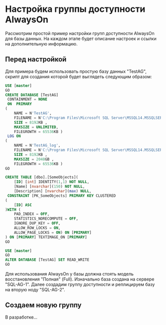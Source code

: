 # Настройка группы доступности AlwaysOn

Рассмотрим простой пример настройки групп доступности AlwaysOn для базы данных. На каждом этапе будет описание настроек и ссылки на дополнительную информацию.

## Перед настройкой

Для примера будем использовать простую базу данных "TestAG", скрипт для создания которой будет выглядеть следующим образом:

```sql
USE [master]
GO
CREATE DATABASE [TestAG]
 CONTAINMENT = NONE
 ON  PRIMARY 
( 
	NAME = N'TestAG', 
	FILENAME = N'C:\Program Files\Microsoft SQL Server\MSSQL14.MSSQLSERVER\MSSQL\DATA\TestAG.mdf' , 
	SIZE = 8192KB , 
	MAXSIZE = UNLIMITED, 
	FILEGROWTH = 65536KB )
 LOG ON 
( 
	NAME = N'TestAG_log', 
	FILENAME = N'C:\Program Files\Microsoft SQL Server\MSSQL14.MSSQLSERVER\MSSQL\DATA\TestAG_log.ldf' , 
	SIZE = 8192KB , 
	MAXSIZE = 2048GB , 
	FILEGROWTH = 65536KB )
GO

CREATE TABLE [dbo].[SomeObjects](
	[ID] [int] IDENTITY(1,1) NOT NULL,
	[Name] [nvarchar](150) NOT NULL,
	[Description] [nvarchar](max) NULL,
 CONSTRAINT [PK_SomeObjects] PRIMARY KEY CLUSTERED 
(
	[ID] ASC
)WITH (
	PAD_INDEX = OFF, 
	STATISTICS_NORECOMPUTE = OFF, 
	IGNORE_DUP_KEY = OFF, 
	ALLOW_ROW_LOCKS = ON, 
	ALLOW_PAGE_LOCKS = ON) ON [PRIMARY]
) ON [PRIMARY] TEXTIMAGE_ON [PRIMARY]
GO

USE [master]
GO
ALTER DATABASE [TestAG] SET READ_WRITE 
GO

```

Для использования AlwaysOn у базы должна стоять модель восстановления "Полная" (Full). Изначально база создана на сервере "SQL-AG-1". Далее создадим группу доступности и реплицируем базу на вторую ноду "SQL-AG-2".

## Создаем новую группу

В разработке...
